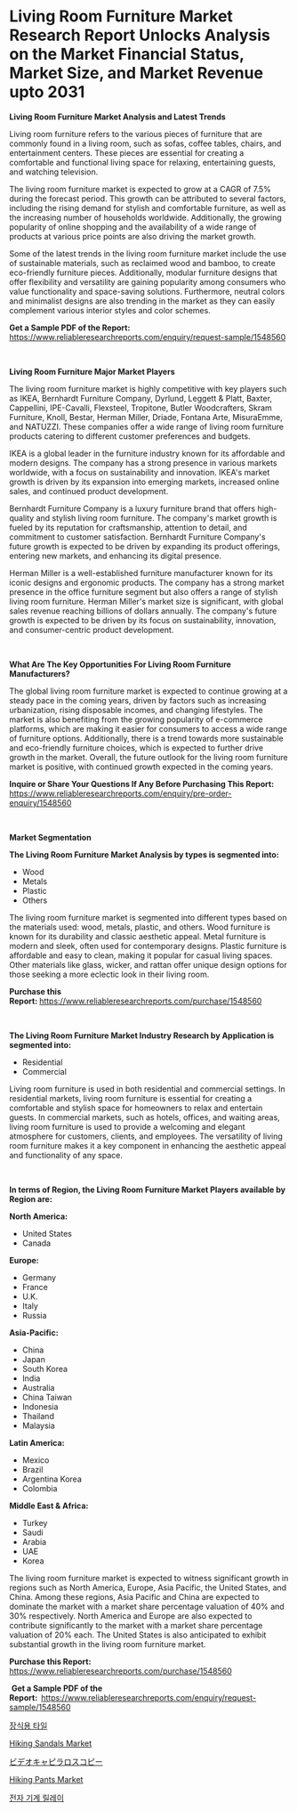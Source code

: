 <p><h1>Living Room Furniture Market Research Report Unlocks Analysis on the Market Financial Status, Market Size, and Market Revenue upto 2031</h1></p><p><strong>Living Room Furniture Market Analysis and Latest Trends</strong></p>
<p><p>Living room furniture refers to the various pieces of furniture that are commonly found in a living room, such as sofas, coffee tables, chairs, and entertainment centers. These pieces are essential for creating a comfortable and functional living space for relaxing, entertaining guests, and watching television.</p><p>The living room furniture market is expected to grow at a CAGR of 7.5% during the forecast period. This growth can be attributed to several factors, including the rising demand for stylish and comfortable furniture, as well as the increasing number of households worldwide. Additionally, the growing popularity of online shopping and the availability of a wide range of products at various price points are also driving the market growth.</p><p>Some of the latest trends in the living room furniture market include the use of sustainable materials, such as reclaimed wood and bamboo, to create eco-friendly furniture pieces. Additionally, modular furniture designs that offer flexibility and versatility are gaining popularity among consumers who value functionality and space-saving solutions. Furthermore, neutral colors and minimalist designs are also trending in the market as they can easily complement various interior styles and color schemes.</p></p>
<p><strong>Get a Sample PDF of the Report:&nbsp;</strong> <a href="https://www.reliableresearchreports.com/enquiry/request-sample/1548560">https://www.reliableresearchreports.com/enquiry/request-sample/1548560</a></p>
<p>&nbsp;</p>
<p><strong>Living Room Furniture Major Market Players</strong></p>
<p><p>The living room furniture market is highly competitive with key players such as IKEA, Bernhardt Furniture Company, Dyrlund, Leggett & Platt, Baxter, Cappellini, IPE-Cavalli, Flexsteel, Tropitone, Butler Woodcrafters, Skram Furniture, Knoll, Bestar, Herman Miller, Driade, Fontana Arte, MisuraEmme, and NATUZZI. These companies offer a wide range of living room furniture products catering to different customer preferences and budgets.</p><p>IKEA is a global leader in the furniture industry known for its affordable and modern designs. The company has a strong presence in various markets worldwide, with a focus on sustainability and innovation. IKEA's market growth is driven by its expansion into emerging markets, increased online sales, and continued product development.</p><p>Bernhardt Furniture Company is a luxury furniture brand that offers high-quality and stylish living room furniture. The company's market growth is fueled by its reputation for craftsmanship, attention to detail, and commitment to customer satisfaction. Bernhardt Furniture Company's future growth is expected to be driven by expanding its product offerings, entering new markets, and enhancing its digital presence.</p><p>Herman Miller is a well-established furniture manufacturer known for its iconic designs and ergonomic products. The company has a strong market presence in the office furniture segment but also offers a range of stylish living room furniture. Herman Miller's market size is significant, with global sales revenue reaching billions of dollars annually. The company's future growth is expected to be driven by its focus on sustainability, innovation, and consumer-centric product development.</p></p>
<p>&nbsp;</p>
<p><strong>What Are The Key Opportunities For Living Room Furniture Manufacturers?</strong></p>
<p><p>The global living room furniture market is expected to continue growing at a steady pace in the coming years, driven by factors such as increasing urbanization, rising disposable incomes, and changing lifestyles. The market is also benefiting from the growing popularity of e-commerce platforms, which are making it easier for consumers to access a wide range of furniture options. Additionally, there is a trend towards more sustainable and eco-friendly furniture choices, which is expected to further drive growth in the market. Overall, the future outlook for the living room furniture market is positive, with continued growth expected in the coming years.</p></p>
<p><strong>Inquire or Share Your Questions If Any Before Purchasing This Report:</strong> <a href="https://www.reliableresearchreports.com/enquiry/pre-order-enquiry/1548560">https://www.reliableresearchreports.com/enquiry/pre-order-enquiry/1548560</a></p>
<p>&nbsp;</p>
<p><strong>Market Segmentation</strong></p>
<p><strong>The Living Room Furniture Market Analysis by types is segmented into:</strong></p>
<p><ul><li>Wood</li><li>Metals</li><li>Plastic</li><li>Others</li></ul></p>
<p><p>The living room furniture market is segmented into different types based on the materials used: wood, metals, plastic, and others. Wood furniture is known for its durability and classic aesthetic appeal. Metal furniture is modern and sleek, often used for contemporary designs. Plastic furniture is affordable and easy to clean, making it popular for casual living spaces. Other materials like glass, wicker, and rattan offer unique design options for those seeking a more eclectic look in their living room.</p></p>
<p><strong>Purchase this Report:&nbsp;</strong><a href="https://www.reliableresearchreports.com/purchase/1548560">https://www.reliableresearchreports.com/purchase/1548560</a></p>
<p>&nbsp;</p>
<p><strong>The Living Room Furniture Market Industry Research by Application is segmented into:</strong></p>
<p><ul><li>Residential</li><li>Commercial</li></ul></p>
<p><p>Living room furniture is used in both residential and commercial settings. In residential markets, living room furniture is essential for creating a comfortable and stylish space for homeowners to relax and entertain guests. In commercial markets, such as hotels, offices, and waiting areas, living room furniture is used to provide a welcoming and elegant atmosphere for customers, clients, and employees. The versatility of living room furniture makes it a key component in enhancing the aesthetic appeal and functionality of any space.</p></p>
<p>&nbsp;</p>
<p><strong>In terms of Region, the Living Room Furniture Market Players available by Region are:</strong></p>
<p>
    <p> <strong> North America: </strong>
        <ul>
            <li>United States</li>
            <li>Canada</li>
        </ul>
        </p> 
    <p> <strong> Europe: </strong>
        <ul>
            <li>Germany</li>
            <li>France</li>
            <li>U.K.</li>
            <li>Italy</li>
            <li>Russia</li>
        </ul>
        </p> 
    <p> <strong> Asia-Pacific: </strong>
        <ul>
            <li>China</li>
            <li>Japan</li>
            <li>South Korea</li>
            <li>India</li>
            <li>Australia</li>
            <li>China Taiwan</li>
            <li>Indonesia</li>
            <li>Thailand</li>
            <li>Malaysia</li>
        </ul>
        </p> 
    <p> <strong> Latin America: </strong>
        <ul>
            <li>Mexico</li>
            <li>Brazil</li>
            <li>Argentina Korea</li>
            <li>Colombia</li>
        </ul>
        </p> 
    <p> <strong> Middle East & Africa: </strong>
        <ul>
            <li>Turkey</li>
            <li>Saudi</li>
            <li>Arabia</li>
            <li>UAE</li>
            <li>Korea</li>
        </ul>
    </p>
    </p>
<p><p>The living room furniture market is expected to witness significant growth in regions such as North America, Europe, Asia Pacific, the United States, and China. Among these regions, Asia Pacific and China are expected to dominate the market with a market share percentage valuation of 40% and 30% respectively. North America and Europe are also expected to contribute significantly to the market with a market share percentage valuation of 20% each. The United States is also anticipated to exhibit substantial growth in the living room furniture market.</p></p>
<p><strong>Purchase this Report: </strong><a href="https://www.reliableresearchreports.com/purchase/1548560">https://www.reliableresearchreports.com/purchase/1548560</a></p>
<p>&nbsp;<strong>Get a Sample PDF of the Report:&nbsp;&nbsp;</strong><a href="https://www.reliableresearchreports.com/enquiry/request-sample/1548560">https://www.reliableresearchreports.com/enquiry/request-sample/1548560</a></p>
<p><strong></strong></p>
<p><p><a href="https://github.com/laholand/Market-Research-Report-List-3/blob/main/96962294377.md">장식용 타일</a></p><p><a href="https://github.com/luckyshygirl/Market-Research-Report-List-3/blob/main/hiking-sandals-market.md">Hiking Sandals Market</a></p><p><a href="https://github.com/mohamedbakry57/Market-Research-Report-List-3/blob/main/88803374868.md">ビデオキャピラロスコピー</a></p><p><a href="https://github.com/markusgodoy/Market-Research-Report-List-2/blob/main/hiking-pants-market.md">Hiking Pants Market</a></p><p><a href="https://github.com/vsnao330707/Market-Research-Report-List-1/blob/main/73914354378.md">전자 기계 릴레이</a></p></p>